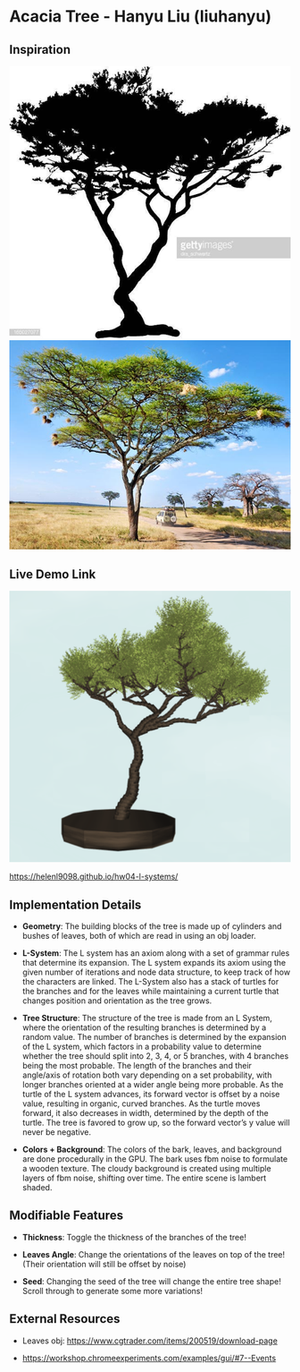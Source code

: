 # Acacia Tree - Hanyu Liu (liuhanyu)

## Inspiration
![](acacia1.jpg)
![](acacia2.jpg)

## Live Demo Link 
![](demo.png)

https://helenl9098.github.io/hw04-l-systems/

## Implementation Details

- __Geometry__: The building blocks of the tree is made up of cylinders and bushes of leaves, both of which are read in using an obj loader. 

- __L-System__: The L system has an axiom along with a set of grammar rules that determine its expansion. The L system expands its axiom using the given number of iterations and node data structure, to keep track of how the characters are linked. The L-System also has a stack of turtles for the branches and for the leaves while maintaining a current turtle that changes position and orientation as the tree grows. 

- __Tree Structure__: The structure of the tree is made from an L System, where the orientation of the resulting branches is determined by a random value. The number of branches is determined by the expansion of the L system, which factors in a probability value to determine whether the tree should split into 2, 3, 4, or 5 branches, with 4 branches being the most probable. The length of the branches and their angle/axis of rotation both vary depending on a set probability, with longer branches oriented at a wider angle being more probable. As the turtle of the L system advances, its forward vector is offset by a noise value, resulting in organic, curved branches. As the turtle moves forward, it also decreases in width, determined by the depth of the turtle. The tree is favored to grow up, so the forward vector’s y value will never be negative. 

- __Colors + Background__: The colors of the bark, leaves, and background are done procedurally in the GPU. The bark uses fbm noise to formulate a wooden texture. The cloudy background is created using multiple layers of fbm noise, shifting over time. The entire scene is lambert shaded. 

## Modifiable Features

- __Thickness__: Toggle the thickness of the branches of the tree! 

- __Leaves Angle__: Change the orientations of the leaves on top of the tree! (Their orientation will still be offset by noise) 

- __Seed__: Changing the seed of the tree will change the entire tree shape! Scroll through to generate some more variations!

## External Resources

- Leaves obj: https://www.cgtrader.com/items/200519/download-page

- https://workshop.chromeexperiments.com/examples/gui/#7--Events
